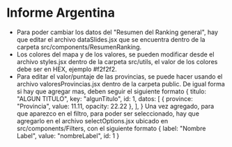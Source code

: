 # Informe Argentina

* Para poder cambiar los datos del "Resumen del Ranking general", hay que editar el archivo dataSlides.jsx que se encuentra dentro de la carpeta src/components/ResumenRanking.
* Los colores del mapa y de los valores, se pueden modificar desde el archivo styles.jsx dentro de la carpeta src/utils, el valor de los colores debe ser en HEX, ejemplo #f2f2f2.
* Para editar el valor/puntaje de las provincias, se puede hacer usando el archivo valoresProvincias.jsx dentro de la carpeta public. De igual forma si hay que agregar mas, deben seguir el siguiente formato
    {
        titulo: "ALGUN TITULO",
        key: "algunTitulo",
        id: 1,
        datos: [
            { province: "Provincia", value: 11.11, opacity: 22.22 },
        ],
    }
Una vez agregado, para que aparezco en el filtro, para poder ser seleccionado, hay que agregarlo en el archivo selectOptions.jsx ubicado en src/components/Filters, con el siguiente formato
  { 
    label: "Nombre Label",
    value: "nombreLabel",
    id: 1
  }